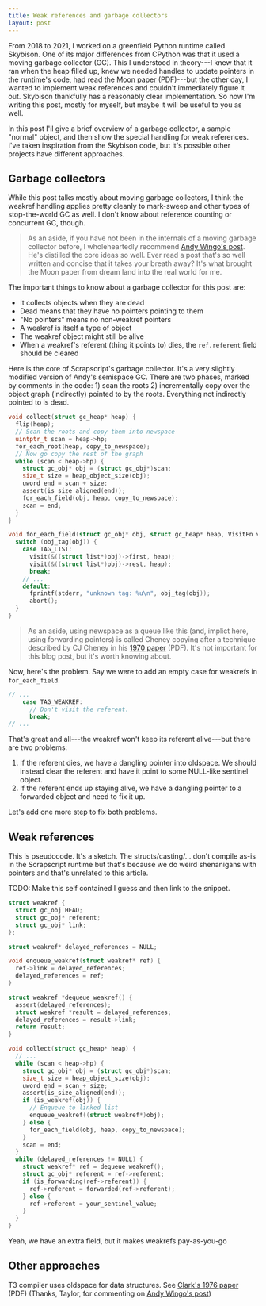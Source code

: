 ```yaml
---
title: Weak references and garbage collectors
layout: post
---
```


From 2018 to 2021, I worked on a greenfield Python runtime called Skybison. One
of its major differences from CPython was that it used a moving garbage
collector (GC). This I understood in theory---I knew that it ran when the heap
filled up, knew we needed handles to update pointers in the runtime's code, had
read the [Moon paper](/assets/img/moon-gc.pdf) (PDF)---but the other day, I
wanted to implement weak references and couldn't immediately figure it out.
Skybison thankfully has a reasonably clear implementation. So now I'm writing
this post, mostly for myself, but maybe it will be useful to you as well.

In this post I'll give a brief overview of a garbage collector, a sample
"normal" object, and then show the special handling for weak references. I've
taken inspiration from the Skybison code, but it's possible other projects have
different approaches.

## Garbage collectors

While this post talks mostly about moving garbage collectors, I think the
weakref handling applies pretty cleanly to mark-sweep and other types of
stop-the-world GC as well. I don't know about reference counting or concurrent
GC, though.

> As an aside, if you have not been in the internals of a moving garbage
> collector before, I wholeheartedly recommend [Andy Wingo's post][wingo-gc].
> He's distilled the core ideas so well. Ever read a post that's so well
> written and concise that it takes your breath away? It's what brought the
> Moon paper from dream land into the real world for me.

[wingo-gc]: https://wingolog.org/archives/2022/12/10/a-simple-semi-space-collector

The important things to know about a garbage collector for this post are:

* It collects objects when they are dead
* Dead means that they have no pointers pointing to them
* "No pointers" means no non-weakref pointers
* A weakref is itself a type of object
* The weakref object might still be alive
* When a weakref's referent (thing it points to) dies, the `ref.referent` field
  should be cleared

Here is the core of Scrapscript's garbage collector. It's a very slightly
modified version of Andy's semispace GC. There are two phases, marked by
comments in the code: 1) scan the roots 2) incrementally copy over the object
graph (indirectly) pointed to by the roots. Everything not indirectly pointed
to is dead.

```c
void collect(struct gc_heap* heap) {
  flip(heap);
  // Scan the roots and copy them into newspace
  uintptr_t scan = heap->hp;
  for_each_root(heap, copy_to_newspace);
  // Now go copy the rest of the graph
  while (scan < heap->hp) {
    struct gc_obj* obj = (struct gc_obj*)scan;
    size_t size = heap_object_size(obj);
    uword end = scan + size;
    assert(is_size_aligned(end));
    for_each_field(obj, heap, copy_to_newspace);
    scan = end;
  }
}

void for_each_field(struct gc_obj* obj, struct gc_heap* heap, VisitFn visit) {
  switch (obj_tag(obj)) {
    case TAG_LIST:
      visit(&((struct list*)obj)->first, heap);
      visit(&((struct list*)obj)->rest, heap);
      break;
    // ...
    default:
      fprintf(stderr, "unknown tag: %u\n", obj_tag(obj));
      abort();
  }
}
```

> As an aside, using newspace as a queue like this (and, implict here, using
> forwarding pointers) is called Cheney copying after a technique described by
> CJ Cheney in his [1970 paper](/assets/img/cheney.pdf) (PDF). It's not
> important for this blog post, but it's worth knowing about.

Now, here's the problem. Say we were to add an empty case for weakrefs in
`for_each_field`.

```c
// ...
    case TAG_WEAKREF:
      // Don't visit the referent.
      break;
// ...
```

That's great and all---the weakref won't keep its referent alive---but there
are two problems:

1. If the referent dies, we have a dangling pointer into oldspace. We should
   instead clear the referent and have it point to some NULL-like sentinel
   object.
1. If the referent ends up staying alive, we have a dangling pointer to a
   forwarded object and need to fix it up.

Let's add one more step to fix both problems.

## Weak references

This is pseudocode. It's a sketch. The structs/casting/... don't compile as-is
in the Scrapscript runtime but that's because we do weird shenanigans with
pointers and that's unrelated to this article.

TODO: Make this self contained I guess and then link to the snippet.

```c
struct weakref {
  struct gc_obj HEAD;
  struct gc_obj* referent;
  struct gc_obj* link;
};

struct weakref* delayed_references = NULL;

void enqueue_weakref(struct weakref* ref) {
  ref->link = delayed_references;
  delayed_references = ref;
}

struct weakref *dequeue_weakref() {
  assert(delayed_references);
  struct weakref *result = delayed_references;
  delayed_references = result->link;
  return result;
}

void collect(struct gc_heap* heap) {
  // ...
  while (scan < heap->hp) {
    struct gc_obj* obj = (struct gc_obj*)scan;
    size_t size = heap_object_size(obj);
    uword end = scan + size;
    assert(is_size_aligned(end));
    if (is_weakref(obj)) {
      // Enqueue to linked list
      enqueue_weakref((struct weakref*)obj);
    } else {
      for_each_field(obj, heap, copy_to_newspace);
    }
    scan = end;
  }
  while (delayed_references != NULL) {
    struct weakref* ref = dequeue_weakref();
    struct gc_obj* referent = ref->referent;
    if (is_forwarding(ref->referent)) {
      ref->referent = forwarded(ref->referent);
    } else {
      ref->referent = your_sentinel_value;
    }
  }
}
```

Yeah, we have an extra field, but it makes weakrefs pay-as-you-go

## Other approaches

T3 compiler uses oldspace for data structures. See [Clark's 1976
paper](/assets/img/clark.pdf) (PDF) (Thanks, Taylor, for commenting on [Andy
Wingo's post][wingo-iterate])

[wingo-iterate]: https://wingolog.org/archives/2022/12/11/we-iterate-so-that-you-can-recurse
